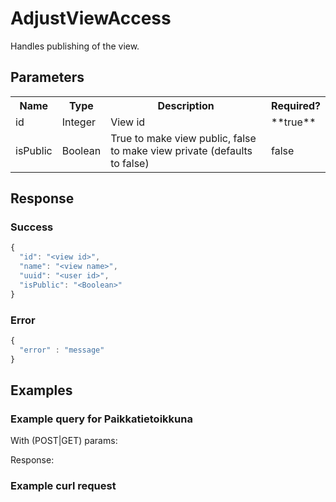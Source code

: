 # AdjustViewAccess
Handles publishing of the view.

## Parameters
<table>
  <tr>
    <th>Name</th>
    <th>Type</th>
    <th>Description</th>
    <th>Required?</th>
  </tr>
  <tr>
    <td>id</td>
    <td>Integer</td>
    <td>View id</td>
    <td>**true**</td>
  </tr>
  <tr>
    <td>isPublic</td>
    <td>Boolean</td>
    <td>True to make view public, false to make view private (defaults to false)</td>
    <td>false</td>
  </tr>
</table>

## Response

### Success
```javascript
{
  "id": "<view id>",
  "name": "<view name>",
  "uuid": "<user id>",
  "isPublic": "<Boolean>"
}
```

### Error
```javascript
{
  "error" : "message"
}
```

## Examples

### Example query for Paikkatietoikkuna
With (POST|GET) params:

Response:

### Example curl request